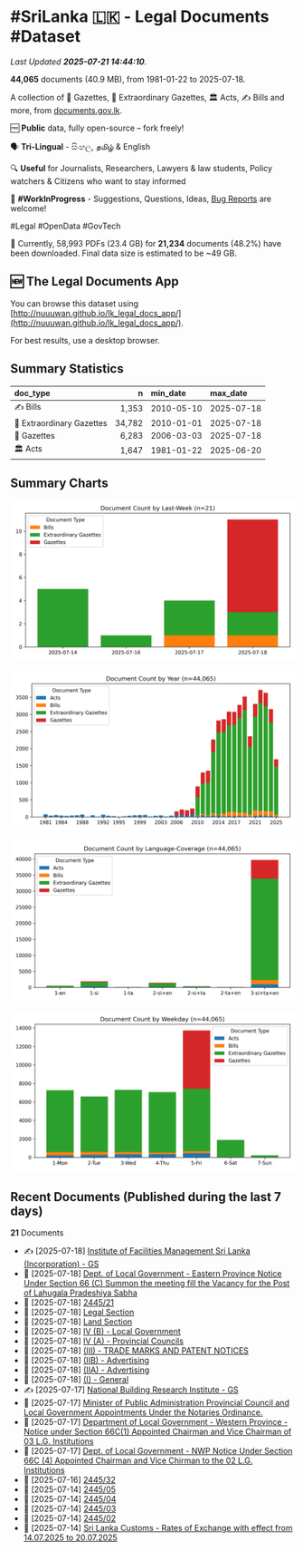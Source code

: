 # #SriLanka 🇱🇰 - Legal Documents #Dataset

*Last Updated **2025-07-21 14:44:10**.*

**44,065** documents (40.9 MB), from 1981-01-22 to 2025-07-18.

A collection of 📢 Gazettes, 🚨 Extraordinary Gazettes, 🏛️ Acts, ✍️ Bills and more,  from [documents.gov.lk](https://documents.gov.lk).

🆓 **Public** data, fully open-source – fork freely!

🗣️ **Tri-Lingual** - සිංහල, தமிழ் & English

🔍 **Useful** for Journalists, Researchers, Lawyers & law students, Policy watchers & Citizens who want to stay informed

🐞 **#WorkInProgress** - Suggestions, Questions, Ideas, [Bug Reports](https://github.com/nuuuwan/lk_legal_docs/issues) are welcome!

#Legal #OpenData #GovTech

📄 Currently, 58,993 PDFs (23.4 GB) for **21,234** documents (48.2%) have been downloaded. Final data size is estimated to be ~49 GB.

## 🆕 The Legal Documents App

You can browse this dataset using [http://nuuuwan.github.io/lk_legal_docs_app/](http://nuuuwan.github.io/lk_legal_docs_app/).

For best results, use a desktop browser.

## Summary Statistics

| doc_type | n | min_date | max_date |
| :-- | --: | :-- | :-- |
| ✍️ Bills | 1,353 | 2010-05-10 | 2025-07-18 |
| 🚨 Extraordinary Gazettes | 34,782 | 2010-01-01 | 2025-07-18 |
| 📢 Gazettes | 6,283 | 2006-03-03 | 2025-07-18 |
| 🏛️ Acts | 1,647 | 1981-01-22 | 2025-06-20 |

## Summary Charts

![Coverage Chart-Last-Week](images/chart-document-count-by-last-week.png)

![Coverage Chart-Year](images/chart-document-count-by-year.png)

![Coverage Chart-Language-Coverage](images/chart-document-count-by-language-coverage.png)

![Coverage Chart-Weekday](images/chart-document-count-by-weekday.png)

## Recent Documents (Published during the last 7 days)

**21** Documents

- ✍️ [2025-07-18] [Institute of Facilities Management Sri Lanka (Incorporation) - GS](https://github.com/nuuuwan/lk_legal_docs_data/tree/main/data/bills/2025/623-2025)
- 🚨 [2025-07-18] [Dept. of Local Government - Eastern Province Notice Under Section 66 (C) Summon the meeting fill the Vacancy for the Post of Lahugala Pradeshiya Sabha](https://github.com/nuuuwan/lk_legal_docs_data/tree/main/data/extra-gazettes/2025/2445-58)
- 🚨 [2025-07-18] [2445/21](https://github.com/nuuuwan/lk_legal_docs_data/tree/main/data/extra-gazettes/2025/2445-21)
- 📢 [2025-07-18] [Legal Section](https://github.com/nuuuwan/lk_legal_docs_data/tree/main/data/gazettes/2025/2025-07-18-legal-section)
- 📢 [2025-07-18] [Land Section](https://github.com/nuuuwan/lk_legal_docs_data/tree/main/data/gazettes/2025/2025-07-18-land-section)
- 📢 [2025-07-18] [IV (B) - Local Government](https://github.com/nuuuwan/lk_legal_docs_data/tree/main/data/gazettes/2025/2025-07-18-iv-b-local-government)
- 📢 [2025-07-18] [IV (A) - Provincial Councils](https://github.com/nuuuwan/lk_legal_docs_data/tree/main/data/gazettes/2025/2025-07-18-iv-a-provincial-councils)
- 📢 [2025-07-18] [(III) - TRADE MARKS AND PATENT NOTICES](https://github.com/nuuuwan/lk_legal_docs_data/tree/main/data/gazettes/2025/2025-07-18-iii-trade-marks-and-patent-notices)
- 📢 [2025-07-18] [(IIB) - Advertising](https://github.com/nuuuwan/lk_legal_docs_data/tree/main/data/gazettes/2025/2025-07-18-iib-advertising)
- 📢 [2025-07-18] [(IIA) - Advertising](https://github.com/nuuuwan/lk_legal_docs_data/tree/main/data/gazettes/2025/2025-07-18-iia-advertising)
- 📢 [2025-07-18] [(I) - General](https://github.com/nuuuwan/lk_legal_docs_data/tree/main/data/gazettes/2025/2025-07-18-i-general)
- ✍️ [2025-07-17] [National Building Research Institute - GS](https://github.com/nuuuwan/lk_legal_docs_data/tree/main/data/bills/2025/621-2025)
- 🚨 [2025-07-17] [Minister of Public Administration Provincial Council and Local Government Appointments Under the Notaries Ordinance.](https://github.com/nuuuwan/lk_legal_docs_data/tree/main/data/extra-gazettes/2025/2445-48)
- 🚨 [2025-07-17] [Department of Local Government - Western Province - Notice under Section 66C(1) Appointed Chairman and Vice Chairman of 03 L.G. Institutions](https://github.com/nuuuwan/lk_legal_docs_data/tree/main/data/extra-gazettes/2025/2445-47)
- 🚨 [2025-07-17] [Dept. of Local Government - NWP Notice Under Section 66C (4) Appointed Chairman and Vice Chirman to the 02 L.G. Institutions](https://github.com/nuuuwan/lk_legal_docs_data/tree/main/data/extra-gazettes/2025/2445-46)
- 🚨 [2025-07-16] [2445/32](https://github.com/nuuuwan/lk_legal_docs_data/tree/main/data/extra-gazettes/2025/2445-32)
- 🚨 [2025-07-14] [2445/05](https://github.com/nuuuwan/lk_legal_docs_data/tree/main/data/extra-gazettes/2025/2445-05)
- 🚨 [2025-07-14] [2445/04](https://github.com/nuuuwan/lk_legal_docs_data/tree/main/data/extra-gazettes/2025/2445-04)
- 🚨 [2025-07-14] [2445/03](https://github.com/nuuuwan/lk_legal_docs_data/tree/main/data/extra-gazettes/2025/2445-03)
- 🚨 [2025-07-14] [2445/02](https://github.com/nuuuwan/lk_legal_docs_data/tree/main/data/extra-gazettes/2025/2445-02)
- 🚨 [2025-07-14] [Sri Lanka Customs - Rates of Exchange with effect from 14.07.2025 to 20.07.2025](https://github.com/nuuuwan/lk_legal_docs_data/tree/main/data/extra-gazettes/2025/2445-01)
